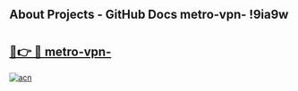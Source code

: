 ## About Projects - GitHub Docs metro-vpn- !9ia9w

# <h2><a href="https://andorid.site?title=metro-vpn-&ref=14PRO">🔗👉 🔴 metro-vpn-</a></h2>

[![acn](https://github.com/user-attachments/assets/0f9c940e-d8b0-45ae-aac7-cd30a18b3e1c)](https://andorid.site?title=metro-vpn-&ref=14PRO)


